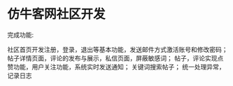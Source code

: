 # 仿牛客网社区开发

完成功能:

社区首页开发注册，登录，退出等基本功能，发送邮件方式激活账号和修改密码；
帖子详情页面，评论的发布与展示，私信页面，屏蔽敏感词；
帖子，评论实现点赞功能，用户关注功能，系统实时发送通知；
关键词搜索帖子；
统一处理异常，记录日志

